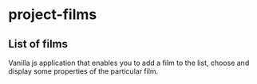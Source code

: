 # project-films
## List of films 
Vanilla js application that enables you to add a film to the list, choose and display some properties of the particular film.
